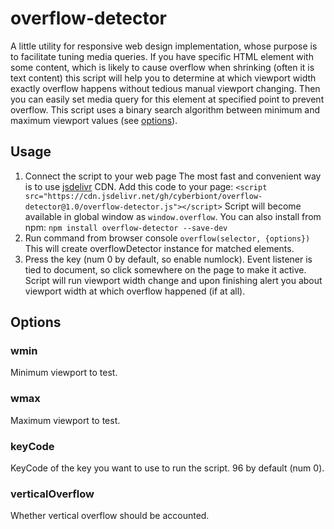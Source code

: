 # overflow-detector

A little utility for responsive web design implementation, whose purpose is to facilitate tuning media queries.
If you have specific HTML element with some content, which is likely to cause overflow when shrinking (often it is text content) this script will help you to determine at which viewport width exactly overflow happens without tedious manual viewport changing. Then you can easily set media query for this element at specified point to prevent overflow.
This script uses a binary search algorithm between minimum and maximum viewport values (see [options](#options)).

## Usage

1. Connect the script to your web page The most fast and convenient way is to use [jsdelivr](https://www.jsdelivr.com/) CDN. Add this code to your page:
`<script src="https://cdn.jsdelivr.net/gh/cyberbiont/overflow-detector@1.0/overflow-detector.js"></script>`
Script will become available in global window as `window.overflow`.
You can also install from npm:
`npm install overflow-detector --save-dev`
3. Run command from browser console
   `overflow(selector, {options})`
   This will create overflowDetector instance for matched elements.
4. Press the key (num 0 by default, so enable numlock). Event listener is tied to document, so click somewhere on the page to make it active. Script will run viewport width change and upon finishing alert you about viewport width at which overflow happened (if at all).

## Options

### wmin

Minimum viewport to test.

### wmax

Maximum viewport to test.

### keyCode

KeyCode of the key you want to use to run the script. 96 by default (num 0).

### verticalOverflow

Whether vertical overflow should be accounted.
